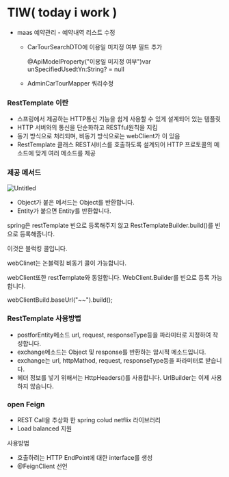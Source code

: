 
# TIW( today i work )

- maas 예약관리 - 예약내역 리스트 수정
    - CarTourSearchDTO에 이용일 미지정 여부  필드 추가
    
      @ApiModelProperty("이용일 미지정 여부")var unSpecifiedUsedtYn:String? = null
    
    - AdminCarTourMapper 쿼리수정
    

### RestTemplate 이란

- 스프링에서 제공하는 HTTP통신 기능을 쉽게 사용할 수 있게 설계되어 있는 템플릿
- HTTP 서버와의 통신을 단순화하고 RESTful원칙을 지킴
- 동기 방식으로 처리되며, 비동기 방식으로는 webClient가 이 있음
- RestTemplate 클래스 REST서비스를 호출하도록 설계되어 HTTP 프로토콜의 메소드에 맞게 여러 메소드를 제공

### 제공 메서드

![Untitled](%E1%84%8C%E1%85%A6%E1%84%86%E1%85%A9%E1%86%A8%20%E1%84%8B%E1%85%A5%E1%86%B9%E1%84%8B%E1%85%B3%E1%86%B7%200fc0bf7d795d4691a1018dfee2f9c55e/Untitled.png)

- Object가 붙은 메서드는 Object를 반환합니다.
- Entity가 붙으면 Entity를 반환합니다.

spring은 restTemplate  빈으로 등록해주지 않고  RestTemplateBuilder.build()를 빈으로 등록해줍니다. 

이것은 블럭킹 콜입니다. 

webClinet는 논블럭킹 비동기 콜이 가능합니다. 

webClient또한 restTemplate와 동일합니다.  WebClient.Builder를 빈으로 등록 가능합니다. 

webClientBuild.baseUrl("~~").build();

### RestTemplate 사용방법

- postforEntity메소드 url, request, responseType등을 파라미터로 지정하여 작성합니다.
- exchange메소드는 Object 및 response를 반환하는 암시적 메소드입니다.
- exchange는  url, httpMathod, request, responseType등을 파라미터로 받습니다.
- 헤더 정보를 넣기 위해서는 HttpHeaders()를 사용합니다. UrlBuilder는 이제 사용하지 않습니다.

### open Feign

- REST Call을 추상화 한 spring colud netflix 라이브러리
- Load balanced  지원

사용방법

- 호출하려는 HTTP EndPoint에 대한 interface를 생성
- @FeignClient 선언